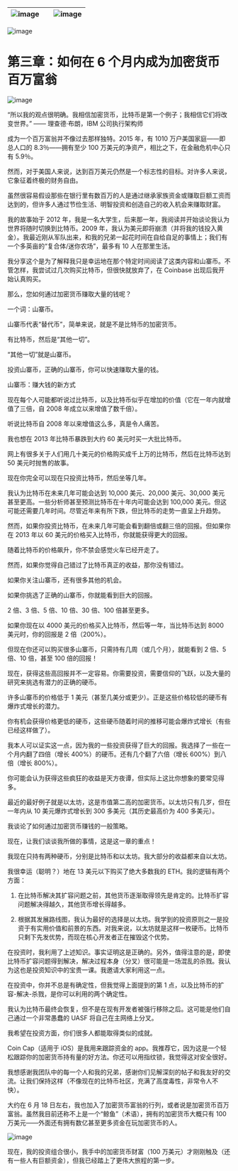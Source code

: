 | ![image](img/chapter_title_corner_decoration_left.png) |  | ![image](img/chapter_title_corner_decoration_right.png) |
| --- | --- | --- |

![image](img/chapter_title_above.png)

# 第三章：如何在 6 个月内成为加密货币百万富翁

![image](img/chapter_title_below.png)

“所以我的观点很明确。我相信加密货币，比特币是第一个例子；我相信它们将改变世界。” —— 理查德·布朗，IBM 公司执行架构师

成为一个百万富翁并不像过去那样独特。2015 年，有 1010 万户美国家庭——即总人口的 8.3％——拥有至少 100 万美元的净资产，相比之下，在金融危机中心只有 5.9％。

然而，对于美国人来说，达到百万美元仍然是一个标志性的目标。对许多人来说，它象征着终极的财务自由。

虽然很容易假设那些在银行里有数百万的人是通过继承家族资金或赚取巨额工资而达到的，但许多人通过节俭生活、明智投资和创造自己的收入机会来赚取财富。

我的故事始于 2012 年，我是一名大学生，后来那一年，我阅读并开始谈论我认为世界将随时切换到比特币。2009 年，我认为美元即将崩溃（并将我的钱投入黄金）。我最近刚从军队出来，和我的兄弟一起花时间在自给自足的事情上；我们有一个多英亩的“复合体/迷你农场”，最多有 10 人在那里生活。

我分享这个是为了解释我只是幸运地在那个特定时间阅读了这类内容和山寨币。不管怎样，我尝试过几次购买比特币，但很快就放弃了，在 Coinbase 出现后我开始认真购买。

那么，您如何通过加密货币赚取大量的钱呢？

一个词：山寨币。

山寨币代表“替代币”，简单来说，就是不是比特币的加密货币。

有比特币，然后是“其他一切”。

“其他一切”就是山寨币。

投资山寨币，正确的山寨币，你可以快速赚取大量的钱。

山寨币：赚大钱的新方式

现在每个人可能都听说过比特币，以及比特币似乎在增加的价值（它在一年内就增值了三倍，自 2008 年成立以来增值了数千倍）。

听说比特币自 2008 年以来增值这么多，真是令人痛苦。

我也想在 2013 年比特币暴跌到大约 60 美元时买一大批比特币。

网上有很多关于人们用几十美元的价格购买成千上万的比特币，然后在比特币达到 50 美元时抛售的故事。

现在你完全可以现在只投资比特币，然后坐等几年。

我认为比特币在未来几年可能会达到 10,000 美元、20,000 美元、30,000 美元甚至更高。一些分析师甚至预测比特币在十年内可能会达到 100,000 美元。但这可能还需要几年时间。尽管近年来有所下跌，但比特币的走势一直呈上升趋势。

然而，如果你投资比特币，在未来几年可能会看到翻倍或翻三倍的回报。但如果你在 2013 年以 60 美元的价格买入比特币，你就能获得更大的回报。

随着比特币的价格飙升，你不禁会感觉火车已经开走了。

然而，如果你觉得自己错过了比特币真正的收益，那你没有错过。

如果你关注山寨币，还有很多其他的机会。

如果你挑选了正确的山寨币，你就能看到巨大的回报。

2 倍、3 倍、5 倍、10 倍、30 倍、100 倍甚至更多。

如果你现在以 4000 美元的价格买入比特币，然后等一年，当比特币达到 8000 美元时，你的回报是 2 倍（200%）。

但现在你还可以购买很多山寨币，只需持有几周（或几个月），就能看到 2 倍、5 倍、10 倍，甚至 100 倍的回报！

现在，获得这些高回报并不一定容易。你需要投资，需要信仰的飞跃，以及大量的研究来挑选有潜力的正确的硬币。

许多山寨币的价格低于 1 美元（甚至几美分或更少）。正是这些价格较低的硬币有爆炸式增长的潜力。

你有机会获得价格更低的硬币，这些硬币随着时间的推移可能会爆炸式增长（有些已经这样做了）。

我本人可以证实这一点，因为我的一些投资获得了巨大的回报。我选择了一些在一个月内翻了四倍（增长 400%）的硬币。还有几个翻了六倍（增长 600%）到八倍（增长 800%）。

你可能会认为获得这些疯狂的收益是天方夜谭，但实际上这比你想象的要常见得多。

最近的最好例子就是以太坊，这是市值第二高的加密货币。以太坊只有几岁，但在一年内从 10 美元爆炸式增长到 300 多美元（其历史最高价为 400 多美元）。

我谈论了如何通过加密货币赚钱的一般策略。

现在，让我们谈谈我所做的事情，这是这一章的重点！

我现在只持有两种硬币，分别是比特币和以太坊。我大部分的收益都来自以太坊。

我很幸运（聪明？）地在 13 美元以下购买了绝大多数我的 ETH。我的逻辑有两个方面：

1. 在比特币解决其扩容问题之前，其他货币逐渐取得领先是肯定的。比特币扩容问题解决得越久，其他货币增长得越多。

2. 根据其发展路线图，我认为最好的选择是以太坊。我学到的投资原则之一是投资于有实用价值和前景的东西。对我来说，以太坊就是这样一枚硬币。比特币只剩下先发优势，而现在核心开发者正在摧毁这个优势。

在投资时，我利用了上述知识。事实证明这是正确的。另外，值得注意的是，即使比特币扩容问题得到解决，解决过程本身（分叉）很可能是一场混乱的杀戮。我认为这也是投资知识中的宝贵一课。我邀请大家利用这一点。

在投资中，你并不总是有确定性，但我觉得上面提到的第 1 点，以及比特币的扩容-解决-杀戮，是你可以利用的两个确定性。

我认为比特币最终会恢复，但不是在现有开发者被强行移除之后。这可能是他们自己通过一个非常愚蠢的 UASF 将自己在主网络上分叉。

我希望在投资方面，你们很多人都能取得类似的成就。

Coin Cap（适用于 iOS）是我用来跟踪资金的 app。我推荐它，因为这是一个轻松跟踪你的加密货币持有量的好方法。你还可以用指纹锁，我觉得这对安全很好。

我想感谢我团队中的每一个人和我的兄弟，感谢你们见解深刻的帖子和我友好的交流。让我们保持这样（不像现在的比特币社区，充满了高度毒性，非常令人不快）。

大约在 6 月 18 日左右，我也加入了加密货币富翁的行列，或者说是加密货币百万富翁。虽然我目前还称不上是一个“鲸鱼”（术语），拥有的加密货币大概只有 100 万美元——外面还有拥有数亿甚至更多资金在玩加密货币的人。

![image](img/image000.png)

现在，我的投资组合很小，我手中的加密货币财富（100 万美元）才刚刚触及（还有一些人有巨额资金），但我已经踏上了更伟大旅程的第一步。
